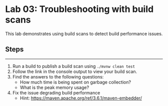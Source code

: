 # Lab 03: Troubleshooting with build scans

This lab demonstrates using build scans to detect build performance issues.

## Steps
-----

1. Run a build to publish a build scan using `./mvnw clean test`
2. Follow the link in the console output to view your build scan.
3. Find the answers to the following questions:
    - How much time is being spent on garbage collection?
    - What is the peak memory usage?
4. Fix the issue degrading build performance
    - Hint: https://maven.apache.org/ref/3.6.1/maven-embedder/
